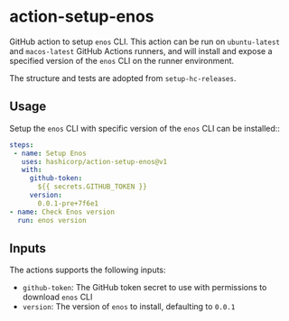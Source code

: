 # action-setup-enos
GitHub action to setup `enos` CLI. This action can be run on `ubuntu-latest` and `macos-latest` GitHub Actions runners, and will install and expose a specified version of the `enos` CLI on the runner environment.

The structure and tests are adopted from `setup-hc-releases`.

## Usage

Setup the `enos` CLI with specific version of the `enos` CLI can be installed::

```yaml
steps:
 - name: Setup Enos
   uses: hashicorp/action-setup-enos@v1
   with:
     github-token:
       ${{ secrets.GITHUB_TOKEN }}
     version:
       0.0.1-pre+7f6e1
- name: Check Enos version
  run: enos version
```

## Inputs
The actions supports the following inputs:

- `github-token`: The GitHub token secret to use with permissions to download `enos` CLI
- `version`: The version of `enos` to install, defaulting to `0.0.1`